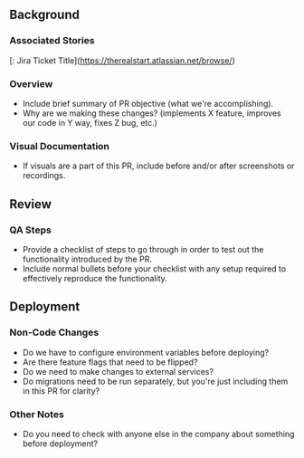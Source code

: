 ## Background

### Associated Stories

[<Ticket Number>: Jira Ticket Title](https://therealstart.atlassian.net/browse/<Jira ticket number>)

### Overview

* Include brief summary of PR objective (what we're accomplishing).
* Why are we making these changes? (implements X feature, improves our code in Y way, fixes Z bug, etc.)

### Visual Documentation

* If visuals are a part of this PR, include before and/or after screenshots or recordings.

## Review

### QA Steps

* Provide a checklist of steps to go through in order to test out the functionality introduced by the PR.
* Include normal bullets before your checklist with any setup required to effectively reproduce the functionality.

## Deployment

### Non-Code Changes

* Do we have to configure environment variables before deploying?
* Are there feature flags that need to be flipped?
* Do we need to make changes to external services?
* Do migrations need to be run separately, but you're just including them in this PR for clarity?

### Other Notes

* Do you need to check with anyone else in the company about something before deployment?
